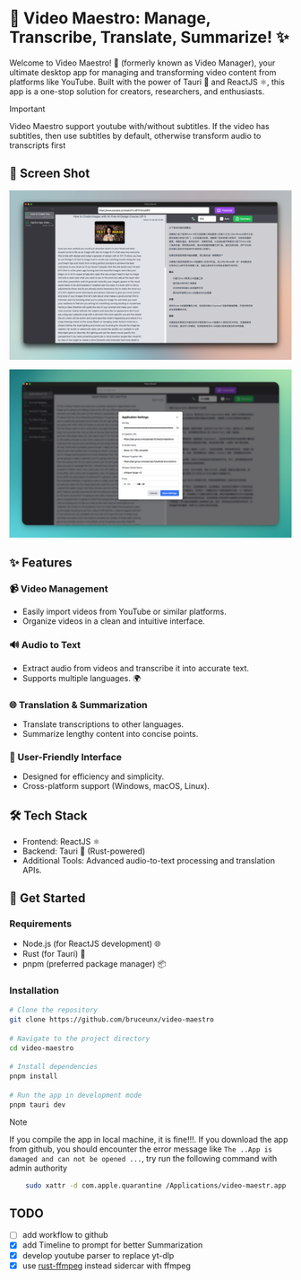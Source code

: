 # 🎥 Video Maestro: Manage, Transcribe, Translate, Summarize! ✨

Welcome to Video Maestro! 🚀 (formerly known as Video Manager), your ultimate desktop app for managing and transforming video content from platforms like YouTube. Built with the power of Tauri 🦀 and ReactJS ⚛️, this app is a one-stop solution for creators, researchers, and enthusiasts.

> [!IMPORTANT]
> Video Maestro support youtube with/without subtitles. If the video has subtitles, then use subtitles by default, otherwise transform audio to transcripts first

## 📸 Screen Shot

<p align="center">
  <img src="docs/screenshot3.png" alt="Video Maestro Screenshot" width="600">
</p>

<p align="center">
  <img src="docs/screenshot2.png" alt="Video Maestro Screenshot" width="600">
</p>

## ✨ Features

### 📹 Video Management

- Easily import videos from YouTube or similar platforms.
- Organize videos in a clean and intuitive interface.

### 🔊 Audio to Text

- Extract audio from videos and transcribe it into accurate text.
- Supports multiple languages. 🌍

### 🌐 Translation & Summarization

- Translate transcriptions to other languages.
- Summarize lengthy content into concise points.

### 🎨 User-Friendly Interface

- Designed for efficiency and simplicity.
- Cross-platform support (Windows, macOS, Linux).

## 🛠️ Tech Stack

- Frontend: ReactJS ⚛️
- Backend: Tauri 🦀 (Rust-powered)
- Additional Tools: Advanced audio-to-text processing and translation APIs.

## 🚀 Get Started

### Requirements

- Node.js (for ReactJS development) 🌐
- Rust (for Tauri) 🦀
- pnpm (preferred package manager) 📦

### Installation

```bash
# Clone the repository
git clone https://github.com/bruceunx/video-maestro

# Navigate to the project directory
cd video-maestro

# Install dependencies
pnpm install

# Run the app in development mode
pnpm tauri dev
```

> [!NOTE]
> If you compile the app in local machine, it is fine!!!.
> If you download the app from github, you should encounter the error message like `The ..App is damaged and can not be opened ...`, try run the following command with admin authority

```bash
    sudo xattr -d com.apple.quarantine /Applications/video-maestr.app
```

## TODO

- [ ] add workflow to github
- [x] add Timeline to prompt for better Summarization
- [x] develop youtube parser to replace yt-dlp
- [x] use [rust-ffmpeg](https://github.com/CapSoftware/rust-ffmpeg) instead sidercar with ffmpeg
